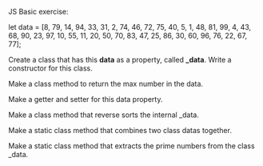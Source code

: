 JS Basic exercise:

let data = [8, 79, 14, 94, 33, 31, 2, 74, 46, 72, 75, 40, 5, 1, 48, 81, 99, 4, 43, 68, 90, 23, 97, 10, 55, 11, 20, 50, 70, 83, 47, 25, 86, 30, 60, 96, 76, 22, 67, 77];

Create a class that has this **data** as a property, called **_data**. Write a constructor for this class.

Make a class method to return the max number in the data.

Make a getter and setter for this data property.

Make a class method that reverse sorts the internal _data.

Make a static class method that combines two class datas together.

Make a static class method that extracts the prime numbers from the class _data.


